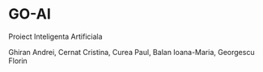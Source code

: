 # GO-AI
Proiect Inteligenta Artificiala

Ghiran Andrei,
Cernat Cristina,
Curea Paul,
Balan Ioana-Maria,
Georgescu Florin
